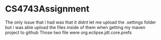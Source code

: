 # CS4743Assignment
The only issue that i had was that it didnt let me upload the .settings folder but i was able upload the files inside of them when getting my maven project to github
Those two file were org.eclipse.jdt.core.prefs
